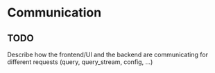 # Communication

## TODO
Describe how the frontend/UI and the backend are communicating for different requests (query, query_stream, config, ...)